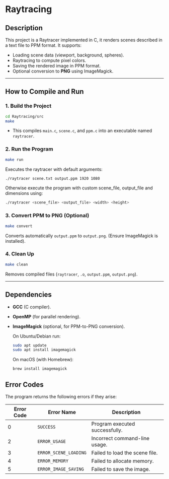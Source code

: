 # Raytracing


## **Description**
This project is a Raytracer implemented in C, it renders scenes described in a text file to PPM format. It supports:
- Loading scene data (viewport, background, spheres).
- Raytracing to compute pixel colors.
- Saving the rendered image in PPM format.
- Optional conversion to **PNG** using ImageMagick.


---

## **How to Compile and Run**
### 1. **Build the Project**
```bash
cd Raytracing/src
make
```
- This compiles `main.c`, `scene.c`, and `ppm.c` into an executable named `raytracer`.

### 2. **Run the Program**
```bash
make run
```
Executes the raytracer with default arguments:  
  ```bash
  ./raytracer scene.txt output.ppm 1920 1080
  ```

Otherwise execute the program with custom scene_file, output_file and dimensions using:
```bash
./raytracer <scene_file> <output_file> <width> <height>
```

### 3. **Convert PPM to PNG (Optional)**
```bash
make convert
```
Converts automatically `output.ppm` to `output.png`. (Ensure ImageMagick is installed).

### 4. **Clean Up**
```bash
make clean
```
Removes compiled files (`raytracer`, `.o`, `output.ppm`, `output.png`).

---

## **Dependencies**
- **GCC** (C compiler).
- **OpenMP** (for parallel rendering).
- **ImageMagick** (optional, for PPM-to-PNG conversion).
  
     On Ubuntu/Debian run:
  
    ```bash
    sudo apt update
    sudo apt install imagemagick
    ```

    On macOS (with Homebrew):

    ```bash
    brew install imagemagick
    ```

## **Error Codes**
The program returns the following errors if they arise:

| **Error Code** | **Error Name**        | **Description**                |
| -------------- | --------------------- | ------------------------------ |
| 0            | `SUCCESS`             | Program executed successfully. |
| 2            | `ERROR_USAGE`         | Incorrect command-line usage.  |
| 3            | `ERROR_SCENE_LOADING` | Failed to load the scene file. |
| 4            | `ERROR_MEMORY`        | Failed to allocate memory.      |
| 5            | `ERROR_IMAGE_SAVING`  | Failed to save the image.      |
